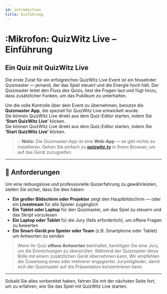```yaml
---
id: introduction
title: Einführung
---
```


# :Mikrofon: QuizWitz Live – Einführung

## Ein Quiz mit QuizWitz Live

Die erste Zutat für ein erfolgreiches QuizWitz Live Event ist ein fesselnder Quizmaster — jemand, der das Spiel steuert und die Energie hoch hält. Der Quizmaster leitet den Fluss des Quizs, liest die Fragen laut und fügt hinzu, dass zusätzlicher Funken, um das Publikum zu unterhalten.

Um die volle Kontrolle über dein Event zu übernehmen, benutze die **Quizmaster App**, die speziell für QuizWitz Live entwickelt wurde.\
Sie können QuizWitz Live direkt aus dem Quiz-Editor starten, indem Sie **‘Start QuizWitz Live’** klicken.\
Sie können QuizWitz Live direkt aus dem Quiz-Editor starten, indem Sie **‘Start QuizWitz Live’** klicken.

> 💡 **Notiz:** Die Quizmaster-App ist eine **Web-App** — es gibt nichts zu installieren. Gehen Sie einfach zu [**quizwitz.tv**](https://quizwitz.tv) in Ihrem Browser, um auf das Gerät zuzugreifen.

---

## 🧰 Anforderungen

Um eine reibungslose und professionelle Quizerfahrung zu gewährleisten, stellen Sie sicher, dass Sie dies haben:

- **Ein großer Bildschirm oder Projektor** zeigt den Hauptbildschirm — oder ein **Livestream** für alle Spieler zugänglich
- **Ein Tablet oder Laptop** für den Quizmaster, um das Spiel zu steuern und das Skript vorzulesen
- **Ein Laptop oder Tablet** für die Jury (falls erforderlich), um offene Fragen zu bewerten
- **Ein Smart-Gerät pro Spieler oder Team** (z.B. Smartphone oder Tablet) um Antworten zu senden

> Wenn Ihr Quiz **offene Antworten** beinhaltet, benötigen Sie eine Jury, um die Einreichungen zu überprüfen. Während der Quizmaster diese Rolle mit einem zusätzlichen Gerät übernehmen kann, Wir empfehlen die Zuweisung eines oder mehrerer engagierter Jurymitglieder, damit sich der Quizmaster auf die Präsentation konzentrieren kann.

---

Sobald Sie alles vorbereitet haben, fahren Sie mit der nächsten Seite fort, um zu erfahren, wie Sie das Spiel mit QuizWitz Live starten.
